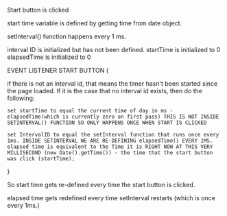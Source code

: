 Start button is clicked

start time variable is defined by getting time from date object. 


setInterval() function happens every 1 ms.

interval ID is initialized but has not been defined. 
startTime is initialized to 0
elapsedTime is initialized to 0

EVENT LISTENER START BUTTON {

if there is not an interval id, that means the timer hasn't been started since the page loaded. If it is the case that no interval id exists, then do the following:

    set startTime to equal the current time of day in ms - elapsedTime(which is currently zero on first pass) THIS IS NOT INSIDE SETINTERVAL() FUNCTION SO ONLY HAPPENS ONCE WHEN START IS CLICKED

    set IntervalID to equal the setInterval function that runs once every 1ms. INSIDE SETINTERVAL WE ARE RE-DEFINING elapsedTime() EVERY 1MS. elapsed time is equivalent to the Time it is RIGHT NOW AT THIS VERY MILLISECOND (new Date().getTime()) - the time that the start button was click (startTime);

}

So start time gets re-defined every time the start button is clicked. 

elapsed time gets redefined every time setInterval restarts (which is once every 1ms.)
